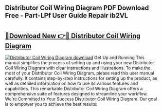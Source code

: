 ## Distributor Coil Wiring Diagram PDF Download Free - Part-LPf User Guide Repair ib2VL

# <h2><a href="http://dfqshnv.blite.top/?on=Distributor+Coil+Wiring+Diagram">🔗Download New 👉🔴 Distributor Coil Wiring Diagram</a></h2>

[![Distributor Coil Wiring Diagram download](https://i.imgur.com/lujVjoI.png)](http://dfqshnv.blite.top/?on=Distributor+Coil+Wiring+Diagram)
Get Up and Running This manual simplifies the process of setting up and using your new Distributor Coil Wiring Diagram with clear instructions and illustrations. To make the most of your Distributor Coil Wiring Diagram, please read this user manual carefully. It contains step-by-step instructions for setting up the product, as well as detailed information on how to use its various features and capabilities. This remarkable Distributor Coil Wiring Diagram offers a comprehensive suite of features designed to streamline your workflow. We're Committed to Your Success Distributor Coil Wiring Diagram. Our goal is to empower you to achieve the best results.
